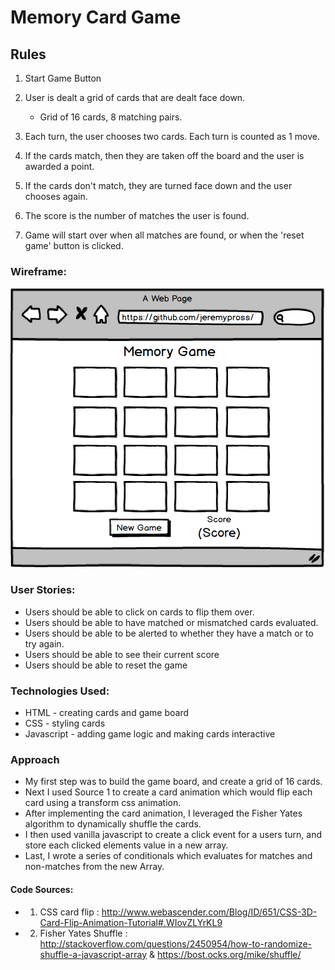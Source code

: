 
# Memory Card Game

## Rules

1. Start Game Button

2. User is dealt a grid of cards that are dealt face down.  
    - Grid of 16 cards, 8 matching pairs.

3. Each turn, the user chooses two cards. Each turn is counted as 1 move.

4. If the cards match, then they are taken off the board and the user is awarded a point.

5. If the cards don't match, they are turned face down and the user chooses again.

6. The score is the number of matches the user is found.

7. Game will start over when all matches are found, or when the 'reset game' button is clicked.

### Wireframe:

![memory game wireframe ](img/wireframe.png?raw=true "Wire Frame")

### User Stories:
* Users should be able to click on cards to flip them over.
* Users should be able to have matched or mismatched cards evaluated.
* Users should be able to be alerted to whether they have a match or to try again.
* Users should be able to see their current score
* Users should be able to reset the game

### Technologies Used:
* HTML - creating cards and game board
* CSS - styling cards
* Javascript - adding game logic and making cards interactive

### Approach
* My first step was to build the game board, and create a grid of 16 cards.
* Next I used Source 1 to create a card animation which would flip each card using a transform css animation.
* After implementing the card animation, I leveraged the Fisher Yates algorithm to dynamically shuffle the cards.
* I then used vanilla javascript to create a click event for a users turn, and store each clicked elements value in a new array.
* Last, I wrote a series of conditionals which evaluates for matches and non-matches from the new Array.


#### Code Sources:
  - 1. CSS card flip : http://www.webascender.com/Blog/ID/651/CSS-3D-Card-Flip-Animation-Tutorial#.WIovZLYrKL9
  - 2. Fisher Yates Shuffle :
  http://stackoverflow.com/questions/2450954/how-to-randomize-shuffle-a-javascript-array &
  https://bost.ocks.org/mike/shuffle/
